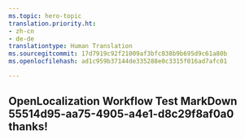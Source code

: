 ```yaml
---
ms.topic: hero-topic
translation.priority.ht:
- zh-cn
- de-de
translationtype: Human Translation
ms.sourcegitcommit: 17d7919c92f21009af3bfc838b9b695d9c61a80b
ms.openlocfilehash: ad1c959b37144de335288e0c3315f016ad7afc01

---
```

## OpenLocalization Workflow Test MarkDown 55514d95-aa75-4905-a4e1-d8c29f8af0a0 thanks!



<!--HONumber=Aug16_HO4-->


